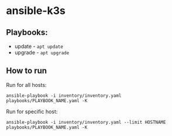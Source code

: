 # ansible-k3s
## Playbooks:
 * update - `apt update`
 * upgrade - `apt upgrade`

## How to run
Run for all hosts:
```shell
ansible-playbook -i inventory/inventory.yaml playbooks/PLAYBOOK_NAME.yaml -K
```

Run for specific host:
```shell
ansible-playbook -i inventory/inventory.yaml --limit HOSTNAME playbooks/PLAYBOOK_NAME.yaml -K
```
